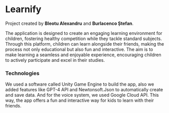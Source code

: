 # Learnify

Project created by **Bleotu Alexandru** and **Burlacenco Ștefan**.

The application is designed to create an engaging learning environment for children, fostering healthy competition while they tackle standard subjects. Through this platform, children can learn alongside their friends, making the process not only educational but also fun and interactive. The aim is to make learning a seamless and enjoyable experience, encouraging children to actively participate and excel in their studies.

### Technologies

We used a software called Unity Game Engine to build the app, also we added features like GPT-4 API and Newtonsoft.Json to automatically create and save data. And for the voice system, we used Google Cloud API. This way, the app offers a fun and interactive way for kids to learn with their friends.
